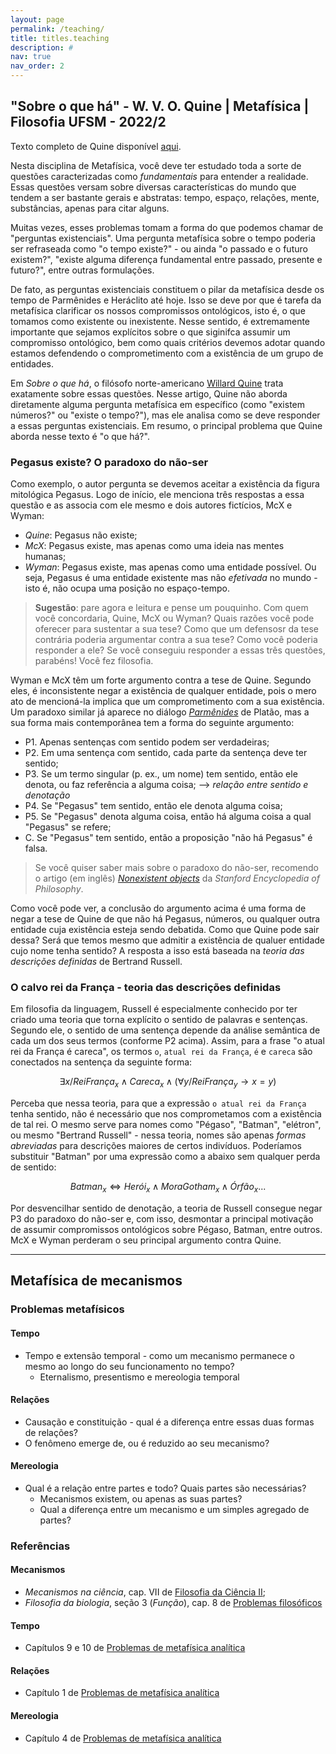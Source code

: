 ```yaml
---
layout: page
permalink: /teaching/
title: titles.teaching
description: #
nav: true
nav_order: 2
---
```


## "Sobre o que há" - W. V. O. Quine | Metafísica | Filosofia UFSM - 2022/2

Texto completo de Quine disponível [aqui](../assets/pdf/sobre_o_que_ha.pdf).

Nesta disciplina de Metafísica, você deve ter estudado toda a sorte de questões caracterizadas como *fundamentais* para entender a realidade. Essas questões versam sobre diversas características do mundo que tendem a ser bastante gerais e abstratas: tempo, espaço, relações, mente, substâncias, apenas para citar alguns. 

Muitas vezes, esses problemas tomam a forma do que podemos chamar de "perguntas existenciais". Uma pergunta metafísica sobre o tempo poderia ser refraseada como "o tempo existe?" - ou ainda "o passado e o futuro existem?", "existe alguma diferença fundamental entre passado, presente e futuro?", entre outras formulações. 

De fato, as perguntas existenciais constituem o pilar da metafísica desde os tempo de Parmênides e Heráclito até hoje. Isso se deve por que é tarefa da metafísica clarificar os nossos compromissos ontológicos, isto é, o que tomamos como existente ou inexistente. Nesse sentido, é extremamente importante que sejamos explícitos sobre o que siginifca assumir um compromisso ontológico, bem como quais critérios devemos adotar quando estamos defendendo o comprometimento com a existência de um grupo de entidades.

Em *Sobre o que há*, o filósofo norte-americano [Willard Quine](https://pt.wikipedia.org/wiki/Willard_van_Orman_Quine) trata exatamente sobre essas questões. Nesse artigo, Quine não aborda diretamente alguma pergunta metafísica em específico (como "existem números?" ou "existe o tempo?"), mas ele analisa como se deve responder a essas perguntas existenciais. Em resumo, o principal problema que Quine aborda nesse texto é "o que há?". 

### Pegasus existe? O paradoxo do não-ser

Como exemplo, o autor pergunta se devemos aceitar a existência da figura mitológica Pegasus. Logo de início, ele menciona três respostas a essa questão e as associa com ele mesmo e dois autores fictícios, McX e Wyman:

- *Quine*: Pegasus não existe;
- *McX*: Pegasus existe, mas apenas como uma ideia nas mentes humanas;
- *Wyman*: Pegasus existe, mas apenas como uma entidade possível. Ou seja, Pegasus é uma entidade existente mas não *efetivada* no mundo - isto é, não ocupa uma posição no espaço-tempo.

> **Sugestão**: pare agora e leitura e pense um pouquinho. Com quem você concordaria, Quine, McX ou Wyman? Quais razões você pode oferecer para sustentar a sua tese? Como que um defensosr da tese contrária poderia argumentar contra a sua tese? Como você poderia responder a ele? Se você conseguiu responder a essas três questões, parabéns! Você fez filosofia. 

Wyman e McX têm um forte argumento contra a tese de Quine. Segundo eles, é inconsistente negar a existência de qualquer entidade, pois o mero ato de mencioná-la implica que um comprometimento com a sua existência. Um paradoxo similar já aparece no diálogo *[Parmênides](https://periodicos.ufsm.br/voluntas/article/view/43308/html)* de Platão, mas a sua forma mais contemporânea tem a forma do seguinte argumento:

- P1. Apenas sentenças com sentido podem ser verdadeiras; 
- P2. Em uma sentença com sentido, cada parte da sentença deve ter sentido;  
- P3. Se um termo singular (p. ex., um nome) tem sentido, então ele denota, ou faz referência a alguma coisa; --> *relação entre sentido e denotação*
- P4. Se "Pegasus" tem sentido, então ele denota alguma coisa;
- P5. Se "Pegasus" denota alguma coisa, então há alguma coisa a qual "Pegasus" se refere;
- C. Se "Pegasus" tem sentido, então a proposição "não há Pegasus" é falsa.

> Se você quiser saber mais sobre o paradoxo do não-ser, recomendo o artigo (em inglês) *[Nonexistent objects](https://plato.stanford.edu/entries/nonexistent-objects/)* da *Stanford Encyclopedia of Philosophy*.

Como você pode ver, a conclusão do argumento acima é uma forma de negar a tese de Quine de que não há Pegasus, números, ou qualquer outra entidade cuja existência esteja sendo debatida. Como que Quine pode sair dessa? Será que temos mesmo que admitir a existência de qualuer entidade cujo nome tenha sentido? A resposta a isso está baseada na *teoria das descrições definidas* de Bertrand Russell. 

### O calvo rei da França - teoria das descrições definidas

Em filosofia da linguagem, Russell é especialmente conhecido por ter criado uma teoria que torna explícito o sentido de palavras e sentenças. Segundo ele, o sentido de uma sentença depende da análise semântica de cada um dos seus termos (conforme P2 acima). Assim, para a frase "o atual rei da França é careca", os termos `o`, `atual rei da França`, `é` e `careca` são conectados na sentença da seguinte forma: 

$$ \exists{x} / ReiFrança_x \land Careca_x \land (\forall{y} / ReiFrança_y \rightarrow x = y) $$

Perceba que nessa teoria, para que a expressão `o atual rei da França` tenha sentido, não é necessário que nos comprometamos com a existência de tal rei. O mesmo serve para nomes como "Pégaso", "Batman", "elétron", ou mesmo "Bertrand Russell" - nessa teoria, nomes são apenas *formas abreviadas* para descrições maiores de certos indivíduos. Poderíamos substituir "Batman" por uma expressão como a abaixo sem qualquer perda de sentido:

$$ Batman_x \iff Herói_x \land MoraGotham_x \land Órfão_x ... $$ 

Por desvencilhar sentido de denotação, a teoria de Russell consegue negar P3 do paradoxo do não-ser e, com isso, desmontar a principal motivação de assumir compromissos ontológicos sobre Pégaso, Batman, entre outros. McX e Wyman perderam o seu principal argumento contra Quine. 

<hr>

## Metafísica de mecanismos

### Problemas metafísicos 

#### Tempo
- Tempo e extensão temporal - como um mecanismo permanece o mesmo ao longo do seu funcionamento no tempo?
  - Eternalismo, presentismo e mereologia temporal

#### Relações
- Causação e constituição - qual é a diferença entre essas duas formas de relações? 
- O fenômeno emerge de, ou é reduzido ao seu mecanismo?    

#### Mereologia
- Qual é a relação entre partes e todo? Quais partes são necessárias? 
  - Mecanismos existem, ou apenas as suas partes? 
  - Qual a diferença entre um mecanismo e um simples agregado de partes? 

### Referências

#### Mecanismos
- *Mecanismos na ciência*, cap. VII de [Filosofia da Ciência II](https://wp.ufpel.edu.br/nepfil/files/2021/11/FC2F.pdf); 
- *Filosofia da biologia*, seção 3 (*Função*), cap. 8 de [Problemas filosóficos](https://wp.ufpel.edu.br/nepfil/files/2021/01/pf_sdf.pdf)
  
#### Tempo
- Capítulos 9 e 10 de [Problemas de metafísica analítica](https://wp.ufpel.edu.br/nepfil/files/2021/01/pm_sdf.pdf)

#### Relações
- Capítulo 1 de [Problemas de metafísica analítica](https://wp.ufpel.edu.br/nepfil/files/2021/01/pm_sdf.pdf)

#### Mereologia
- Capítulo 4 de [Problemas de metafísica analítica](https://wp.ufpel.edu.br/nepfil/files/2021/01/pm_sdf.pdf)